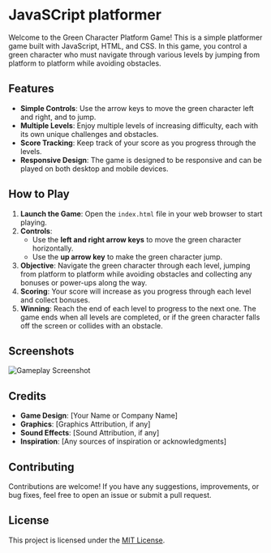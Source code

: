 # JavaSCript platformer

Welcome to the Green Character Platform Game! This is a simple platformer game built with JavaScript, HTML, and CSS. In this game, you control a green character who must navigate through various levels by jumping from platform to platform while avoiding obstacles.

## Features

- **Simple Controls**: Use the arrow keys to move the green character left and right, and to jump.
- **Multiple Levels**: Enjoy multiple levels of increasing difficulty, each with its own unique challenges and obstacles.
- **Score Tracking**: Keep track of your score as you progress through the levels.
- **Responsive Design**: The game is designed to be responsive and can be played on both desktop and mobile devices.

## How to Play

1. **Launch the Game**: Open the `index.html` file in your web browser to start playing.
2. **Controls**:
    - Use the **left and right arrow keys** to move the green character horizontally.
    - Use the **up arrow key** to make the green character jump.
3. **Objective**: Navigate the green character through each level, jumping from platform to platform while avoiding obstacles and collecting any bonuses or power-ups along the way.
4. **Scoring**: Your score will increase as you progress through each level and collect bonuses.
5. **Winning**: Reach the end of each level to progress to the next one. The game ends when all levels are completed, or if the green character falls off the screen or collides with an obstacle.

## Screenshots

![Gameplay Screenshot](screenshots/gameplay.png)

## Credits

- **Game Design**: [Your Name or Company Name]
- **Graphics**: [Graphics Attribution, if any]
- **Sound Effects**: [Sound Attribution, if any]
- **Inspiration**: [Any sources of inspiration or acknowledgments]

## Contributing

Contributions are welcome! If you have any suggestions, improvements, or bug fixes, feel free to open an issue or submit a pull request.

## License

This project is licensed under the [MIT License](LICENSE).
